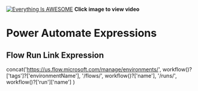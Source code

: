 [![Everything Is AWESOME](http://img.youtube.com/vi/O97IdCbfMQI/maxresdefault.jpg)](https://youtu.be/4eWGdi_C2hQ "Power Automate flow Expressions")
**Click image to view video**

# Power Automate Expressions
## Flow Run Link Expression
concat('https://us.flow.microsoft.com/manage/environments/',
workflow()?['tags']?['environmentName'],
'/flows/',
workflow()?['name'],
'/runs/',
workflow()?['run']['name']
)
